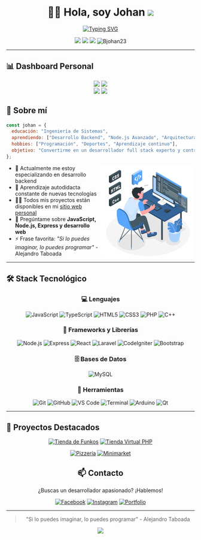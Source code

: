 # <div align="center">👨‍💻 Hola, soy Johan <img src="https://media.giphy.com/media/hvRJCLFzcasrR4ia7z/giphy.gif" width="16"></div>

<div align="center">
  <a href="https://git.io/typing-svg">
    <img src="https://readme-typing-svg.demolab.com?font=Fira+Code&pause=1000&background=41FF2A00&random=false&width=435&lines=Estudiante+de+ing+de+sistemas+%2C++;Apasionado+por+la+programaci%C3%B3n++;Desarrollador+full+stack+" alt="Typing SVG" />
  </a>
</div>

<p align="center">
  <a href="https://aplicacion-de-nodejs.vercel.app/"><img src="https://img.shields.io/badge/Portfolio-30A3DC?style=for-the-badge&logo=vercel&logoColor=white"></a>
  <a href="https://www.facebook.com/johan.becerra.777363"><img src="https://img.shields.io/badge/Facebook-1877F2?style=for-the-badge&logo=facebook&logoColor=white"></a>
  <a href="https://www.instagram.com/becerra2388/"><img src="https://img.shields.io/badge/Instagram-E4405F?style=for-the-badge&logo=instagram&logoColor=white"></a>
  <img src="https://komarev.com/ghpvc/?username=bjohan23&label=Visitas&color=0e75b6&style=for-the-badge" alt="Bjohan23" />
</p>

---

## 📊 Dashboard Personal

<div align="center">
  <img height="180em" src="https://github-readme-stats.vercel.app/api?username=Bjohan23&include_all_commits=true&count_private=true&show_icons=true&theme=tokyonight"/>
  <img height="180em" src="https://github-readme-stats.vercel.app/api/top-langs/?username=Bjohan23&layout=compact&langs_count=7&theme=tokyonight"/>
</div>

<div align="center">
  <img height="180em" src="https://github-readme-streak-stats.herokuapp.com/?user=Bjohan23&theme=tokyonight" />
  <img height="180em" src="https://github-readme-stats.vercel.app/api/wakatime?username=Bjohan23&theme=tokyonight" />
  
</div>

## 🚀 Sobre mí

```javascript
const johan = {
  educación: "Ingeniería de Sistemas",
  aprendiendo: ["Desarrollo Backend", "Node.js Avanzado", "Arquitectura de Software"],
  hobbies: ["Programación", "Deportes", "Aprendizaje continuo"],
  objetivo: "Convertirme en un desarrollador full stack experto y contribuir a proyectos innovadores"
};
```

<img align="right" src="https://raw.githubusercontent.com/0xabdulkhalid/0xabdulkhalid/main/assets/mdImages/programming.svg" width="250px">

- 🔭 Actualmente me estoy especializando en desarrollo backend
- 🌱 Aprendizaje autodidacta constante de nuevas tecnologías
- 👨‍💻 Todos mis proyectos están disponibles en mi [sitio web personal](https://aplicacion-de-nodejs.vercel.app/)
- 💬 Pregúntame sobre **JavaScript, Node.js, Express y desarrollo web**
- ⚡ Frase favorita: *"Si lo puedes imaginar, lo puedes programar"* - Alejandro Taboada

---

## 🛠️ Stack Tecnológico

<div align="center">
  
### 💻 Lenguajes

![JavaScript](https://img.shields.io/badge/JavaScript-F7DF1E?style=for-the-badge&logo=javascript&logoColor=black)
![TypeScript](https://img.shields.io/badge/TypeScript-3178C6?style=for-the-badge&logo=typescript&logoColor=white)
![HTML5](https://img.shields.io/badge/HTML5-E34F26?style=for-the-badge&logo=html5&logoColor=white)
![CSS3](https://img.shields.io/badge/CSS3-1572B6?style=for-the-badge&logo=css3&logoColor=white)
![PHP](https://img.shields.io/badge/PHP-777BB4?style=for-the-badge&logo=php&logoColor=white)
![C++](https://img.shields.io/badge/C++-00599C?style=for-the-badge&logo=cplusplus&logoColor=white)

### 🧰 Frameworks y Librerías

![Node.js](https://img.shields.io/badge/Node.js-339933?style=for-the-badge&logo=nodedotjs&logoColor=white)
![Express](https://img.shields.io/badge/Express-000000?style=for-the-badge&logo=express&logoColor=white)
![React](https://img.shields.io/badge/React-61DAFB?style=for-the-badge&logo=react&logoColor=black)
![Laravel](https://img.shields.io/badge/Laravel-FF2D20?style=for-the-badge&logo=laravel&logoColor=white)
![CodeIgniter](https://img.shields.io/badge/CodeIgniter-EF4223?style=for-the-badge&logo=codeigniter&logoColor=white)
![Bootstrap](https://img.shields.io/badge/Bootstrap-7952B3?style=for-the-badge&logo=bootstrap&logoColor=white)

### 🗄️ Bases de Datos

![MySQL](https://img.shields.io/badge/MySQL-4479A1?style=for-the-badge&logo=mysql&logoColor=white)

### 🔧 Herramientas

![Git](https://img.shields.io/badge/Git-F05032?style=for-the-badge&logo=git&logoColor=white)
![GitHub](https://img.shields.io/badge/GitHub-181717?style=for-the-badge&logo=github&logoColor=white)
![VS Code](https://img.shields.io/badge/VS_Code-007ACC?style=for-the-badge&logo=visual-studio-code&logoColor=white)
![Terminal](https://img.shields.io/badge/Terminal-4D4D4D?style=for-the-badge&logo=windows-terminal&logoColor=white)
![Arduino](https://img.shields.io/badge/Arduino-00979D?style=for-the-badge&logo=arduino&logoColor=white)
![Qt](https://img.shields.io/badge/Qt-41CD52?style=for-the-badge&logo=qt&logoColor=white)

</div>

---

## 📂 Proyectos Destacados

<div align="center">

[![Tienda de Funkos](https://github-readme-stats.vercel.app/api/pin/?username=Bjohan23&repo=venta-de-funcos-con-nodeJS&theme=tokyonight)](https://github.com/Bjohan23/venta-de-funcos-con-nodeJS)
[![Tienda Virtual PHP](https://github-readme-stats.vercel.app/api/pin/?username=Bjohan23&repo=proyecto-tienda-virtual-PHP&theme=tokyonight)](https://github.com/Bjohan23/proyecto-tienda-virtual-PHP)
  
</div>

<div align="center">

[![Pizzería](https://github-readme-stats.vercel.app/api/pin/?username=Bjohan23&repo=pizza4&theme=tokyonight)](https://github.com/Bjohan23/pizza4)
[![Minimarket](https://github-readme-stats.vercel.app/api/pin/?username=Bjohan23&repo=PAF-CALIDAD-MINIMARKET&theme=tokyonight)](https://github.com/Bjohan23/PAF-CALIDAD-MINIMARKET)
  
</div>

<!-- ---

## 🏆 Logros

- 🚀 []
- 🌟 []

--- -->

<div align="center">
  
## 📫 Contacto

¿Buscas un desarrollador apasionado? ¡Hablemos!

[![Facebook](https://img.shields.io/badge/Facebook-1877F2?style=for-the-badge&logo=facebook&logoColor=white)](https://www.facebook.com/johan.becerra.777363)
[![Instagram](https://img.shields.io/badge/Instagram-E4405F?style=for-the-badge&logo=instagram&logoColor=white)](https://www.instagram.com/becerra2388/)
[![Portfolio](https://img.shields.io/badge/Portfolio-30A3DC?style=for-the-badge&logo=vercel&logoColor=white)](https://aplicacion-de-nodejs.vercel.app/)

</div>

---

<div align="center">

> "Si lo puedes imaginar, lo puedes programar" - Alejandro Taboada

<img src="https://media.giphy.com/media/USV0ym3bVWQJJmNu3N/giphy.gif" width="150">

</div>
